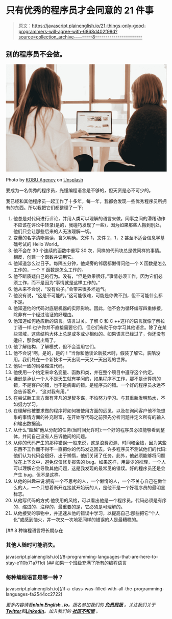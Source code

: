 # 只有优秀的程序员才会同意的 21 件事

> 原文：<https://javascript.plainenglish.io/21-things-only-good-programmers-will-agree-with-6868d402f98d?source=collection_archive---------8----------------------->

## 别的程序员不会做。

![](img/86ab360300c601b4fcaa0ecdeb7164fe.png)

Photo by [KOBU Agency](https://unsplash.com/@kobuagency?utm_source=medium&utm_medium=referral) on [Unsplash](https://unsplash.com?utm_source=medium&utm_medium=referral)

要成为一名优秀的程序员，光懂编程语言是不够的，但天资是必不可少的。

我已经和其他程序员一起工作了十多年，每一年，我都会发现一些优秀程序员所拥有的东西。所以我把它们都整理了一下:

1.  他总是对代码进行评论，并用人类可以理解的语言来做。同事之间的滑稽动作不应该在评论中转录(是的，我碰巧发现了一些)，因为如果那些人搬到别处，他们只会让那些后来的人无法理解一切。
2.  变量的名字清晰易读，含义明确。文件 1，文件 2，1，2 甚至不适合信息学基础考试的 Hello World。
3.  他不会在 30 个连续的函数中重写 30 次，同样的代码块总是做同样的事情。相反，创建一个函数并调用它。
4.  他知道怎么过日子。每隔五分钟，他桌旁的邻居都懒得问他一个 X 函数是怎么工作的，一个 Y 函数是怎么工作的。
5.  他不断质疑自己的行为。没有，“但是效果很好。”事情必须工作，因为它们必须工作，而不是因为“事情就是这样工作的。”
6.  他从来不会说，“没有虫子。”会带来很多坏运气。
7.  他没有说，“这是不可能的。”这可能很难，可能是你做不到，但不可能什么都不是。
8.  他知道他的代码对底层机器的实际影响。因此，他不会为循环编写四重嫁接，除非有一个经过验证的好理由。
9.  他知道如何适应新的语言。语言过关。了解 C 和 C ++这样的语言就像了解拉丁语一样:也许你并不直接需要它们，但它们有助于你学习其他语言。除了在某些领域，这些结构大体上总是或多或少相似的。如果语言已经过了，你还没有适应，那你就出局了。
10.  他了解结构，了解模式，但不会滥用它们。
11.  他不会说“啊，是的，是的！”当你和他谈论新技术时，假装了解它。装酷没用。我们处在一个新技术一天出现一天又一天出现的世界。
12.  他以一致的风格缩进代码。
13.  他使用一个约定来命名变量、函数和类，并在整个项目中遵守这个约定。
14.  谦逊是承认一个人不是天生就有学问的，如果程序不工作，那不是计算机的错，不是客户的错，也不是病毒的错。是程序员的错。一个好的程序员永远不会告诉客户，“这对我有用。”
15.  在尝试新工具方面有非凡的足智多谋，不怕努力学习。与其重新发明热水，不如努力学习。
16.  在理解他被要求做的程序将如何被使用方面的远见，以及在询问客户他不能想象的事情方面的补充财富，在开始写代码之前预先分析问题并定义所有的输入和输出数据流。
17.  从什么“超越”他从分配的任务(当时间允许时):一个好的程序员必须能够看到整体，并问自己没有人告诉他问的问题。
18.  从你的代码产生的那种错误:一般来说，这是浪费资源、时间和金钱，因为某些东西不工作而不得不一直把你的代码发送回去。许多程序员不测试他们的代码:他们认为代码会很好，出于懒惰，他们关闭了任务。此外，他必须能够将问题放在上下文中，避免仅仅修复报告的 bug。如果这样，用最少的推理，一个人可以理解它会导致其他问题，这是我发现的最常见的错误。好的程序员还是会产生 bug，但不是这样。
19.  从他的兴趣来说:拥有一个不思考的人，一个懒惰的人，一个不关心自己在做什么的人，一个只想着断开连接就开始玩的人，是他不是一个好程序员的最明显标志。
20.  从他写代码的方式:他使用的风格，可以看出他是一个程序员。代码必须是有序的、缩进的、注释的，最重要的是，它必须是可理解的。
21.  从他接受的事物中，并迅速从他的错误中学习，以提高自己:那些把它“个人化”或感到恼火，并一次又一次地犯同样的错误的人是最糟糕的。

[](/8-programming-languages-that-are-here-to-stay-e110b71a7f1d) [## 8 种编程语言将长期存在

### 其他人随时可能消失。

javascript.plainenglish.io](/8-programming-languages-that-are-here-to-stay-e110b71a7f1d) [](/if-a-class-was-filled-with-all-the-programming-languages-fa2544cc2722) [## 如果一个班级充满了所有的编程语言

### 每种编程语言是哪一种？

javascript.plainenglish.io](/if-a-class-was-filled-with-all-the-programming-languages-fa2544cc2722) 

*更多内容请看*[***plain English . io***](https://plainenglish.io/)*。报名参加我们的* [***免费周报***](http://newsletter.plainenglish.io/) *。关注我们关于*[***Twitter***](https://twitter.com/inPlainEngHQ)*和*[***LinkedIn***](https://www.linkedin.com/company/inplainenglish/)*。加入我们的* [***社区不和谐***](https://discord.gg/GtDtUAvyhW) *。*